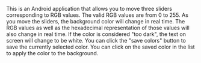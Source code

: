 This is an Android application that allows you to move three sliders corresponding to RGB values. 
The valid RGB values are from 0 to 255. 
As you move the sliders, the background color will change in real time.
The RGB values as well as the hexadecimal representation of those values will also change in real time.
If the color is considered "too dark", the text on screen will change to be white.
You can click the "save colors" button to save the currently selected color.
You can click on the saved color in the list to apply the color to the background.
